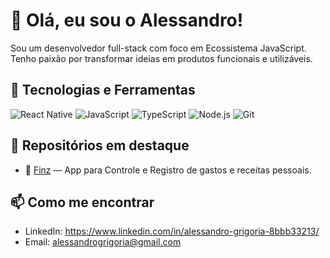 # 👋 Olá, eu sou o Alessandro!

Sou um desenvolvedor full-stack com foco em Ecossistema JavaScript. Tenho paixão por transformar ideias em produtos funcionais e utilizáveis.

## 🚀 Tecnologias e Ferramentas

![React Native](https://img.shields.io/badge/-React%20Native-61DAFB?logo=react&logoColor=white)
![JavaScript](https://img.shields.io/badge/-JavaScript-F7DF1E?logo=javascript&logoColor=black)
![TypeScript](https://img.shields.io/badge/-TypeScript-3178C6?logo=typescript&logoColor=white)
![Node.js](https://img.shields.io/badge/-Node.js-339933?logo=node.js&logoColor=white)
![Git](https://img.shields.io/badge/-Git-F05032?logo=git&logoColor=white)

## 📂 Repositórios em destaque

- 📱 [Finz]([link](https://github.com/AlessandroGFarias/Finax_App)) — App para Controle e Registro de gastos e receitas pessoais.

## 📫 Como me encontrar

- LinkedIn: https://www.linkedin.com/in/alessandro-grigoria-8bbb33213/
- Email: alessandrogrigoria@gmail.com
